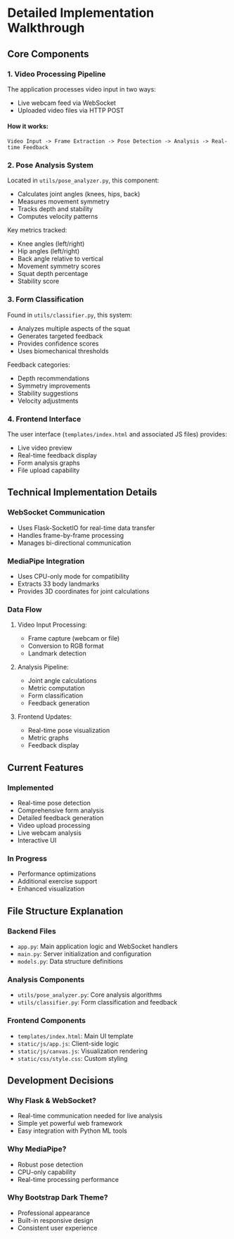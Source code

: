 # Detailed Implementation Walkthrough

## Core Components

### 1. Video Processing Pipeline
The application processes video input in two ways:
- Live webcam feed via WebSocket
- Uploaded video files via HTTP POST

#### How it works:
```
Video Input -> Frame Extraction -> Pose Detection -> Analysis -> Real-time Feedback
```

### 2. Pose Analysis System
Located in `utils/pose_analyzer.py`, this component:
- Calculates joint angles (knees, hips, back)
- Measures movement symmetry
- Tracks depth and stability
- Computes velocity patterns

Key metrics tracked:
- Knee angles (left/right)
- Hip angles (left/right)
- Back angle relative to vertical
- Movement symmetry scores
- Squat depth percentage
- Stability score

### 3. Form Classification
Found in `utils/classifier.py`, this system:
- Analyzes multiple aspects of the squat
- Generates targeted feedback
- Provides confidence scores
- Uses biomechanical thresholds

Feedback categories:
- Depth recommendations
- Symmetry improvements
- Stability suggestions
- Velocity adjustments

### 4. Frontend Interface
The user interface (`templates/index.html` and associated JS files) provides:
- Live video preview
- Real-time feedback display
- Form analysis graphs
- File upload capability

## Technical Implementation Details

### WebSocket Communication
- Uses Flask-SocketIO for real-time data transfer
- Handles frame-by-frame processing
- Manages bi-directional communication

### MediaPipe Integration
- Uses CPU-only mode for compatibility
- Extracts 33 body landmarks
- Provides 3D coordinates for joint calculations

### Data Flow
1. Video Input Processing:
   - Frame capture (webcam or file)
   - Conversion to RGB format
   - Landmark detection

2. Analysis Pipeline:
   - Joint angle calculations
   - Metric computation
   - Form classification
   - Feedback generation

3. Frontend Updates:
   - Real-time pose visualization
   - Metric graphs
   - Feedback display

## Current Features

### Implemented
- Real-time pose detection
- Comprehensive form analysis
- Detailed feedback generation
- Video upload processing
- Live webcam analysis
- Interactive UI

### In Progress
- Performance optimizations
- Additional exercise support
- Enhanced visualization

## File Structure Explanation

### Backend Files
- `app.py`: Main application logic and WebSocket handlers
- `main.py`: Server initialization and configuration
- `models.py`: Data structure definitions

### Analysis Components
- `utils/pose_analyzer.py`: Core analysis algorithms
- `utils/classifier.py`: Form classification and feedback

### Frontend Components
- `templates/index.html`: Main UI template
- `static/js/app.js`: Client-side logic
- `static/js/canvas.js`: Visualization rendering
- `static/css/style.css`: Custom styling

## Development Decisions

### Why Flask & WebSocket?
- Real-time communication needed for live analysis
- Simple yet powerful web framework
- Easy integration with Python ML tools

### Why MediaPipe?
- Robust pose detection
- CPU-only capability
- Real-time processing performance

### Why Bootstrap Dark Theme?
- Professional appearance
- Built-in responsive design
- Consistent user experience
